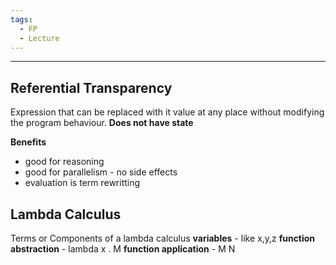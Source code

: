 ```yaml
---
tags:
  - FP
  - Lecture
---
```

---
## Referential Transparency
Expression that can be replaced with it value at any place without modifying the program behaviour. **Does not have state**

**Benefits**
* good for reasoning
* good for parallelism - no side effects
* evaluation is term rewritting

## Lambda Calculus
Terms or Components of a lambda calculus
**variables** - like x,y,z
**function abstraction** - lambda x . M
**function application** - M N